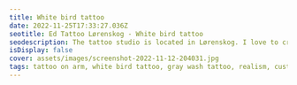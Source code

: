 ```yaml
--- 
title: White bird tattoo 
date: 2022-11-25T17:33:27.036Z 
seotitle: Ed Tattoo Lørenskog - White bird tattoo 
seodescription: The tattoo studio is located in Lørenskog. I love to create new White bird tattoo designs and styles. Contact me for an appointment... 
isDisplay: false 
cover: assets/images/screenshot-2022-11-12-204031.jpg 
tags: tattoo on arm, white bird tattoo, gray wash tattoo, realism, custom tattoo 
--- 
```

 